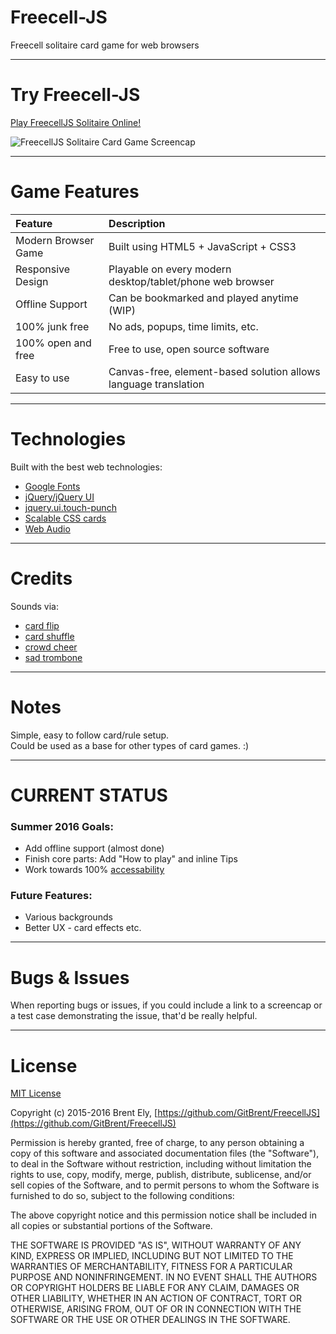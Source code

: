 # Freecell-JS  

Freecell solitaire card game for web browsers

**************************************************************************************************
# Try Freecell-JS
[Play FreecellJS Solitaire Online!](https://gitbrent.github.io/FreecellJS/demo/FreecellJS.html)  

![FreecellJS Solitaire Card Game Screencap](https://gitbrent.github.io/FreecellJS/img/freecell-js-game.png)

**************************************************************************************************
# Game Features

| Feature             | Description |
| :------------------ | :---------- |
| Modern Browser Game | Built using HTML5 + JavaScript + CSS3
| Responsive Design   | Playable on every modern desktop/tablet/phone web browser
| Offline Support     | Can be bookmarked and played anytime (WIP)
| 100% junk free      | No ads, popups, time limits, etc.
| 100% open and free  | Free to use, open source software
| Easy to use         | Canvas-free, element-based solution allows language translation

**************************************************************************************************
# Technologies
Built with the best web technologies:
* [Google Fonts](https://fonts.google.com)
* [jQuery/jQuery UI](https://jquery.com/)
* [jquery.ui.touch-punch](https://github.com/furf/jquery-ui-touch-punch)
* [Scalable CSS cards](http://donpark.github.io/scalable-css-playing-cards/)
* [Web Audio](https://developer.mozilla.org/en-US/docs/Web/API/Web_Audio_API)

**************************************************************************************************
# Credits
Sounds via:
* [card flip](https://freesound.org/people/f4ngy/sounds/240776/)
* [card shuffle](https://freesound.org/people/deathpie/sounds/19245/)
* [crowd cheer](https://soundbible.com/1700-5-Sec-Crowd-Cheer.html)
* [sad trombone](https://freesound.org/people/Benboncan/sounds/73581/)

**************************************************************************************************
# Notes
Simple, easy to follow card/rule setup.  
Could be used as a base for other types of card games. :)  

**************************************************************************************************
# CURRENT STATUS
### Summer 2016 Goals:  
* Add offline support (almost done)
* Finish core parts: Add "How to play" and inline Tips
* Work towards 100% [accessability](https://en.wikipedia.org/wiki/Web_accessibility)

### Future Features:
* Various backgrounds
* Better UX - card effects etc.

**************************************************************************************************
# Bugs & Issues

When reporting bugs or issues, if you could include a link to a screencap or a test
case demonstrating the issue, that'd be really helpful.

**************************************************************************************************
# License

[MIT License](http://opensource.org/licenses/MIT)

Copyright (c) 2015-2016 Brent Ely, [https://github.com/GitBrent/FreecellJS](https://github.com/GitBrent/FreecellJS)

Permission is hereby granted, free of charge, to any person obtaining a copy of this software and associated documentation files (the "Software"), to deal in the Software without restriction, including without limitation the rights to use, copy, modify, merge, publish, distribute, sublicense, and/or sell copies of the Software, and to permit persons to whom the Software is furnished to do so, subject to the following conditions:

The above copyright notice and this permission notice shall be included in all copies or substantial portions of the Software.

THE SOFTWARE IS PROVIDED "AS IS", WITHOUT WARRANTY OF ANY KIND, EXPRESS OR IMPLIED, INCLUDING BUT NOT LIMITED TO THE WARRANTIES OF MERCHANTABILITY, FITNESS FOR A PARTICULAR PURPOSE AND NONINFRINGEMENT. IN NO EVENT SHALL THE AUTHORS OR COPYRIGHT HOLDERS BE LIABLE FOR ANY CLAIM, DAMAGES OR OTHER LIABILITY, WHETHER IN AN ACTION OF CONTRACT, TORT OR OTHERWISE, ARISING FROM, OUT OF OR IN CONNECTION WITH THE SOFTWARE OR THE USE OR OTHER DEALINGS IN THE SOFTWARE.
